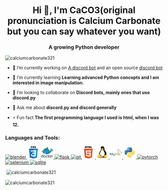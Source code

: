 <h1 align="center">Hi 👋, I'm CaCO3(original pronunciation is Calcium Carbonate but you can say whatever you want)</h1>
<h3 align="center">A growing Python developer</h3>

<p align="left"> <img src="https://komarev.com/ghpvc/?username=calciumcarbonate321&label=Profile%20views&color=2a0c97&style=flat-square" alt="calciumcarbonate321" /> </p>

- 🔭 I’m currently working on [A discord bot](https://github.com/Calciumcarbonate321/kraken) and an open source [discord bot](https://github.com/RKNpy/Hactoberfest2021-discord.py-bot-challenge)

- 🌱 I’m currently learning **Learning advanced Python concepts and I am interested in image manipulation.**

- 👯 I’m looking to collaborate on **Discord bots, mainly ones that use discord.py**

- 💬 Ask me about **discord.py and discord generally**

- ⚡ Fun fact **The first programming language I used is html, when I was 12.**

<h3 align="left">Languages and Tools:</h3>
<p align="left"> <a href="https://www.blender.org/" target="_blank"> <img src="https://download.blender.org/branding/community/blender_community_badge_white.svg" alt="blender" width="40" height="40"/> </a> <a href="https://www.w3schools.com/css/" target="_blank"> <img src="https://raw.githubusercontent.com/devicons/devicon/master/icons/css3/css3-original-wordmark.svg" alt="css3" width="40" height="40"/> </a> <a href="https://www.docker.com/" target="_blank"> <img src="https://raw.githubusercontent.com/devicons/devicon/master/icons/docker/docker-original-wordmark.svg" alt="docker" width="40" height="40"/> </a> <a href="https://flask.palletsprojects.com/" target="_blank"> <img src="https://www.vectorlogo.zone/logos/pocoo_flask/pocoo_flask-icon.svg" alt="flask" width="40" height="40"/> </a> <a href="https://git-scm.com/" target="_blank"> <img src="https://www.vectorlogo.zone/logos/git-scm/git-scm-icon.svg" alt="git" width="40" height="40"/> </a> <a href="https://www.w3.org/html/" target="_blank"> <img src="https://raw.githubusercontent.com/devicons/devicon/master/icons/html5/html5-original-wordmark.svg" alt="html5" width="40" height="40"/> </a> <a href="https://www.linux.org/" target="_blank"> <img src="https://raw.githubusercontent.com/devicons/devicon/master/icons/linux/linux-original.svg" alt="linux" width="40" height="40"/> </a> <a href="https://www.mysql.com/" target="_blank"> <img src="https://raw.githubusercontent.com/devicons/devicon/master/icons/mysql/mysql-original-wordmark.svg" alt="mysql" width="40" height="40"/> </a> <a href="https://www.python.org" target="_blank"> <img src="https://raw.githubusercontent.com/devicons/devicon/master/icons/python/python-original.svg" alt="python" width="40" height="40"/> </a> <a href="https://pytorch.org/" target="_blank"> <img src="https://www.vectorlogo.zone/logos/pytorch/pytorch-icon.svg" alt="pytorch" width="40" height="40"/> </a> <a href="https://www.selenium.dev" target="_blank"> <img src="https://raw.githubusercontent.com/detain/svg-logos/780f25886640cef088af994181646db2f6b1a3f8/svg/selenium-logo.svg" alt="selenium" width="40" height="40"/> </a> <a href="https://www.sqlite.org/" target="_blank"> <img src="https://www.vectorlogo.zone/logos/sqlite/sqlite-icon.svg" alt="sqlite" width="40" height="40"/> </a> </p>

<p>&nbsp;<img align="center" src="https://github-readme-stats.vercel.app/api?username=calciumcarbonate321&show_icons=true&theme=onedark&locale=en" alt="calciumcarbonate321" /></p>

<p><img align="center" src="https://github-readme-streak-stats.herokuapp.com/?user=calciumcarbonate321&" alt="calciumcarbonate321" /></p>

